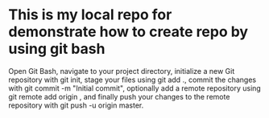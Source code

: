 # This is my local repo for demonstrate how to create repo by using git bash

Open Git Bash, navigate to your project directory, initialize a new Git repository with git init, stage your files using git add ., commit the changes with git commit -m "Initial commit", optionally add a remote repository using git remote add origin <remote-url>, and finally push your changes to the remote repository with git push -u origin master.